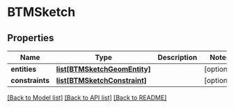 # BTMSketch

## Properties
Name | Type | Description | Notes
------------ | ------------- | ------------- | -------------
**entities** | [**list[BTMSketchGeomEntity]**](BTMSketchGeomEntity.md) |  | [optional] 
**constraints** | [**list[BTMSketchConstraint]**](BTMSketchConstraint.md) |  | [optional] 

[[Back to Model list]](../README.md#documentation-for-models) [[Back to API list]](../README.md#documentation-for-api-endpoints) [[Back to README]](../README.md)


